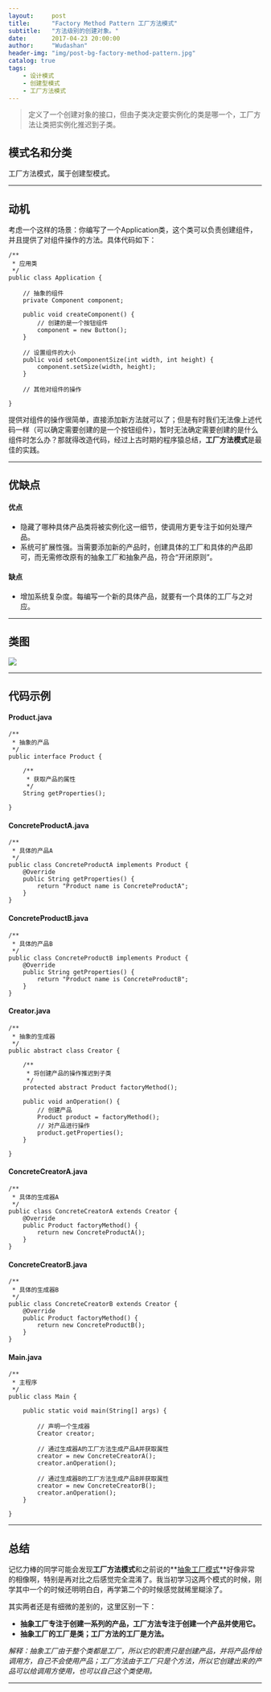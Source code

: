 ```yaml
---
layout:     post
title:      "Factory Method Pattern 工厂方法模式"
subtitle:   "方法级别的创建对象。"
date:       2017-04-23 20:00:00
author:     "Wudashan"
header-img: "img/post-bg-factory-method-pattern.jpg"
catalog: true
tags:
    - 设计模式
    - 创建型模式
    - 工厂方法模式
---
```



> 定义了一个创建对象的接口，但由子类决定要实例化的类是哪一个，工厂方法让类把实例化推迟到子类。

## 模式名和分类
工厂方法模式，属于创建型模式。

---


## 动机
考虑一个这样的场景：你编写了一个Application类，这个类可以负责创建组件，并且提供了对组件操作的方法。具体代码如下：
```
/**
 * 应用类
 */
public class Application {
    
    // 抽象的组件
    private Component component; 
   
    public void createComponent() {
        // 创建的是一个按钮组件
        component = new Button();
    }
    
    // 设置组件的大小
    public void setComponentSize(int width, int height) {
        component.setSize(width, height);
    }
    
    // 其他对组件的操作
    
}
```
提供对组件的操作很简单，直接添加新方法就可以了；但是有时我们无法像上述代码一样（可以确定需要创建的是一个按钮组件），暂时无法确定需要创建的是什么组件时怎么办？那就得改造代码，经过上古时期的程序猿总结，**工厂方法模式**是最佳的实践。

---

## 优缺点
#### 优点

 - 隐藏了哪种具体产品类将被实例化这一细节，使调用方更专注于如何处理产品。
 - 系统可扩展性强。当需要添加新的产品时，创建具体的工厂和具体的产品即可，而无需修改原有的抽象工厂和抽象产品，符合“开闭原则”。

#### 缺点

 - 增加系统复杂度。每编写一个新的具体产品，就要有一个具体的工厂与之对应。

---

## 类图
![](http://o7x0ygc3f.bkt.clouddn.com/%E5%B7%A5%E5%8E%82%E6%96%B9%E6%B3%95%E6%A8%A1%E5%BC%8F_01.png)

---

## 代码示例
#### Product.java
```
/**
 * 抽象的产品
 */
public interface Product {

    /**
     * 获取产品的属性
     */
    String getProperties();

}
```

#### ConcreteProductA.java
```
/**
 * 具体的产品A
 */
public class ConcreteProductA implements Product {
    @Override
    public String getProperties() {
        return "Product name is ConcreteProductA";
    }
}

```

#### ConcreteProductB.java
```
/**
 * 具体的产品B
 */
public class ConcreteProductB implements Product {
    @Override
    public String getProperties() {
        return "Product name is ConcreteProductB";
    }
}
```

#### Creator.java
```
/**
 * 抽象的生成器
 */
public abstract class Creator {

    /**
     * 将创建产品的操作推迟到子类
     */
    protected abstract Product factoryMethod();

    public void anOperation() {
        // 创建产品
        Product product = factoryMethod();
        // 对产品进行操作
        product.getProperties();
    }

}
```

#### ConcreteCreatorA.java
```
/**
 * 具体的生成器A
 */
public class ConcreteCreatorA extends Creator {
    @Override
    public Product factoryMethod() {
        return new ConcreteProductA();
    }
}
```

#### ConcreteCreatorB.java
```
/**
 * 具体的生成器B
 */
public class ConcreteCreatorB extends Creator {
    @Override
    public Product factoryMethod() {
        return new ConcreteProductB();
    }
}
```

#### Main.java
```
/**
 * 主程序
 */
public class Main {

    public static void main(String[] args) {

        // 声明一个生成器
        Creator creator;

        // 通过生成器A的工厂方法生成产品A并获取属性
        creator = new ConcreteCreatorA();
        creator.anOperation();

        // 通过生成器B的工厂方法生成产品B并获取属性
        creator = new ConcreteCreatorB();
        creator.anOperation();
    }

}
```




---

## 总结
记忆力棒的同学可能会发现**工厂方法模式**和之前说的**[抽象工厂模式](http://wudashan.cn/2017/04/16/Abstract-Factory-Pattern/)**好像非常的相像啊，特别是再对比之后感觉完全混淆了。我当初学习这两个模式的时候，刚学其中一个的时候还明明白白，再学第二个的时候感觉就稀里糊涂了。

其实两者还是有细微的差别的，这里区别一下：

 - **抽象工厂专注于创建一系列的产品，工厂方法专注于创建一个产品并使用它。**
 - **抽象工厂的工厂是类；工厂方法的工厂是方法。**

*解释：抽象工厂由于整个类都是工厂，所以它的职责只是创建产品，并将产品传给调用方，自己不会使用产品；工厂方法由于工厂只是个方法，所以它创建出来的产品可以给调用方使用，也可以自己这个类使用。*

---
